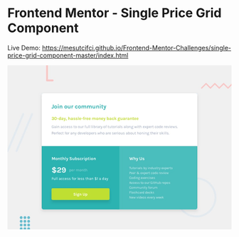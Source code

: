 # Frontend Mentor - Single Price Grid Component

Live Demo: https://mesutcifci.github.io/Frontend-Mentor-Challenges/single-price-grid-component-master/index.html

![Design preview for the Single Price Grid Component coding challenge](./design/desktop-preview.jpg)

